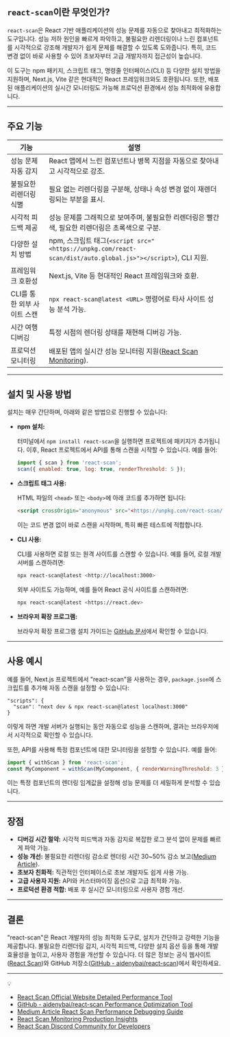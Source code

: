 ## `react-scan`이란 무엇인가?

`react-scan`은 React 기반 애플리케이션의 성능 문제를 자동으로 찾아내고 최적화하는 도구입니다. 성능 저하 원인을 빠르게 파악하고, 불필요한 리렌더링이나 느린 컴포넌트를 시각적으로 강조해 개발자가 쉽게 문제를 해결할 수 있도록 도와줍니다. 특히, 코드 변경 없이 바로 사용할 수 있어 초보자부터 고급 개발자까지 접근성이 높습니다.

이 도구는 npm 패키지, 스크립트 태그, 명령줄 인터페이스(CLI) 등 다양한 설치 방법을 지원하며, Next.js, Vite 같은 현대적인 React 프레임워크와도 호환됩니다. 또한, 배포된 애플리케이션의 실시간 모니터링도 가능해 프로덕션 환경에서 성능 최적화에 유용합니다.

---

## 주요 기능

|**기능**|**설명**|
|---|---|
|성능 문제 자동 감지|React 앱에서 느린 컴포넌트나 병목 지점을 자동으로 찾아내고 시각적으로 강조.|
|불필요한 리렌더링 식별|필요 없는 리렌더링을 구분해, 상태나 속성 변경 없이 재렌더링되는 부분을 표시.|
|시각적 피드백 제공|성능 문제를 그래픽으로 보여주며, 불필요한 리렌더링은 빨간색, 필요한 리렌더링은 초록색으로 구분.|
|다양한 설치 방법|npm, 스크립트 태그(`<script src="<https://unpkg.com/react-scan/dist/auto.global.js>"></script>`), CLI 지원.|
|프레임워크 호환성|Next.js, Vite 등 현대적인 React 프레임워크와 호환.|
|CLI를 통한 외부 사이트 스캔|`npx react-scan@latest <URL>` 명령어로 타사 사이트 성능 분석 가능.|
|시간 여행 디버깅|특정 시점의 렌더링 상태를 재현해 디버깅 가능.|
|프로덕션 모니터링|배포된 앱의 실시간 성능 모니터링 지원([React Scan Monitoring](https://react-scan.com/monitoring)).|

---

## 설치 및 사용 방법

설치는 매우 간단하며, 아래와 같은 방법으로 진행할 수 있습니다:

- **npm 설치:**
    
    터미널에서 `npm install react-scan`을 실행하면 프로젝트에 패키지가 추가됩니다. 이후, React 프로젝트에서 API를 통해 스캔을 시작할 수 있습니다. 예를 들어:
    
    ```jsx
    import { scan } from 'react-scan';
    scan({ enabled: true, log: true, renderThreshold: 5 });
    
    ```
    
- **스크립트 태그 사용:**
    
    HTML 파일의 `<head>` 또는 `<body>`에 아래 코드를 추가하면 됩니다:
    
    ```html
    <script crossOrigin="anonymous" src="<https://unpkg.com/react-scan/dist/auto.global.js>"></script>
    
    ```
    
    이는 코드 변경 없이 바로 스캔을 시작하며, 특히 빠른 테스트에 적합합니다.
    
- **CLI 사용:**
    
    CLI를 사용하면 로컬 또는 원격 사이트를 스캔할 수 있습니다. 예를 들어, 로컬 개발 서버를 스캔하려면:
    
    ```bash
    npx react-scan@latest <http://localhost:3000>
    ```
    
    외부 사이트도 가능하며, 예를 들어 React 공식 사이트를 스캔하려면:
    
    ```bash
    npx react-scan@latest <https://react.dev>
    ```
    
- **브라우저 확장 프로그램:**
    
    브라우저 확장 프로그램 설치 가이드는 [GitHub 문서](https://github.com/aidenybai/react-scan/blob/main/BROWSER_EXTENSION_GUIDE.md)에서 확인할 수 있습니다.
    

---

## 사용 예시

예를 들어, Next.js 프로젝트에서 "react-scan"을 사용하는 경우, `package.json`에 스크립트를 추가해 자동 스캔을 설정할 수 있습니다:

```
"scripts": {
  "scan": "next dev & npx react-scan@latest localhost:3000"
}

```

이렇게 하면 개발 서버가 실행되는 동안 자동으로 성능을 스캔하며, 결과는 브라우저에서 시각적으로 확인할 수 있습니다.

또한, API를 사용해 특정 컴포넌트에 대한 모니터링을 설정할 수 있습니다. 예를 들어:

```jsx
import { withScan } from 'react-scan';
const MyComponent = withScan(MyComponent, { renderWarningThreshold: 3 });

```

이는 특정 컴포넌트의 렌더링 임계값을 설정해 성능 문제를 더 세밀하게 분석할 수 있습니다.

---

## 장점

- **디버깅 시간 절약:** 시각적 피드백과 자동 감지로 복잡한 로그 분석 없이 문제를 빠르게 파악 가능.
- **성능 개선:** 불필요한 리렌더링 감소로 렌더링 시간 30~50% 감소 보고([Medium Article](https://medium.com/codex/react-scan-revolutionize-your-react-app-s-performance-with-precision-debugging-c2fd3f14deaf)).
- **초보자 친화적:** 직관적인 인터페이스로 초보 개발자도 쉽게 사용 가능.
- **고급 사용자 지원:** API와 커스터마이징 옵션으로 고급 최적화 가능.
- **프로덕션 환경 적합:** 배포 후 실시간 모니터링으로 사용자 경험 개선.

---

## 결론

"react-scan"은 React 개발자의 성능 최적화 도구로, 설치가 간단하고 강력한 기능을 제공합니다. 불필요한 리렌더링 감지, 시각적 피드백, 다양한 설치 옵션 등을 통해 개발 효율성을 높이고, 사용자 경험을 개선할 수 있습니다. 더 많은 정보는 공식 웹사이트([React Scan](https://react-scan.com/))와 GitHub 저장소([GitHub - aidenybai/react-scan](https://github.com/aidenybai/react-scan))에서 확인하세요.

---

<aside> 💡

- [React Scan Official Website Detailed Performance Tool](https://react-scan.com/)
- [GitHub - aidenybai/react-scan Performance Optimization Tool](https://github.com/aidenybai/react-scan)
- [Medium Article React Scan Performance Debugging Guide](https://medium.com/codex/react-scan-revolutionize-your-react-app-s-performance-with-precision-debugging-c2fd3f14deaf)
- [React Scan Monitoring Production Insights](https://react-scan.com/monitoring)
- [React Scan Discord Community for Developers](https://discord.gg/X9yFbcV2rF) </aside>